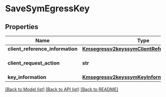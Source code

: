 # SaveSymEgressKey

## Properties
Name | Type | Description | Notes
------------ | ------------- | ------------- | -------------
**client_reference_information** | [**Kmsegressv2keyssymClientReferenceInformation**](Kmsegressv2keyssymClientReferenceInformation.md) |  | [optional] 
**client_request_action** | **str** | Client request action.  | [optional] 
**key_information** | [**Kmsegressv2keyssymKeyInformation**](Kmsegressv2keyssymKeyInformation.md) |  | [optional] 

[[Back to Model list]](../README.md#documentation-for-models) [[Back to API list]](../README.md#documentation-for-api-endpoints) [[Back to README]](../README.md)


